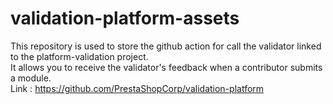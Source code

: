# validation-platform-assets

This repository is used to store the github action for call the validator linked to the platform-validation project.
<br>
It allows you to receive the validator's feedback when a contributor submits a module.
<br>
Link : https://github.com/PrestaShopCorp/validation-platform